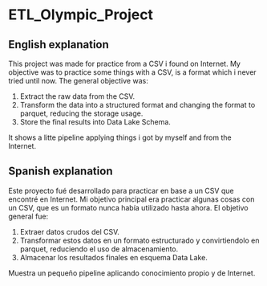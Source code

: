 # ETL_Olympic_Project
## English explanation
This project was made for practice from a CSV i found on Internet. My objective was to practice some things with a CSV, is a format which i never tried until now. 
The general objective was:
1. Extract the raw data from the CSV.
2. Transform the data into a structured format and changing the format to parquet, reducing the storage usage.
3. Store the final results into Data Lake Schema.

It shows a litte pipeline applying things i got by myself and from the Internet.

## Spanish explanation
Este proyecto fué desarrollado para practicar en base a un CSV que encontré en Internet. Mi objetivo principal era practicar algunas cosas con un CSV, que es un formato nunca había utilizado hasta ahora. 
El objetivo general fue:
1. Extraer datos crudos del CSV.
2. Transformar estos datos en un formato estructurado y convirtiendolo en parquet, reduciendo el uso de almacenamiento.
3. Almacenar los resultados finales en esquema Data Lake.

Muestra un pequeño pipeline aplicando conocimiento propio y de Internet.
